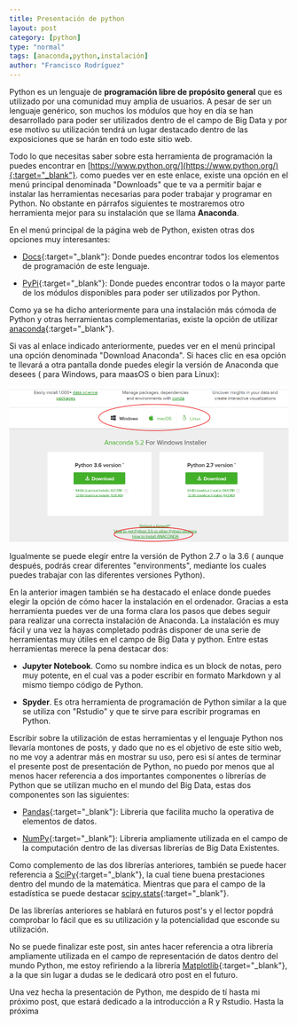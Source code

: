 ```yaml
---
title: Presentación de python
layout: post
category: [python]
type: "normal"
tags: [anaconda,python,instalación]
author: "Francisco Rodríguez"
---
```

Python es un lenguaje de **programación libre de propósito general** que es utilizado por una comunidad muy amplia de usuarios. A pesar de ser un lenguaje genérico, son muchos los módulos que hoy en día se han desarrollado para poder ser utilizados dentro de el campo de Big Data y por ese motivo su utilización tendrá un lugar destacado dentro de las exposiciones que se harán en todo este sitio web.

Todo lo que necesitas saber sobre esta herramienta de programación la puedes encontrar en [https://www.python.org/](https://www.python.org/){:target="_blank"}. como puedes ver en este enlace, existe una opción en el menú principal denominada "Downloads" que te va a permitir bajar e instalar las herramientas necesarias para poder trabajar y programar en Python. No obstante en párrafos siguientes te mostraremos otro herramienta mejor para su instalación que se llama **Anaconda**.

En el menú principal de la página web de Python, existen otras dos opciones muy interesantes:

* [Docs](https://docs.python.org/3/){:target="_blank"}: Donde puedes encontrar todos los elementos de programación de este lenguaje.

* [PyPi](https://pypi.org/){:target="_blank"}: Donde puedes encontrar todos o la mayor parte de los módulos disponibles para poder ser utilizados por Python.

Como ya se ha dicho anteriormente para una instalación más cómoda de Python y otras herramientas complementarias, existe la opción de utilizar [anaconda](https://anaconda.org/){:target="_blank"}.

Si  vas al enlace indicado anteriormente, puedes ver en el menú principal una opción denominada "Download Anaconda". Si haces clic en esa opción te llevará a otra pantalla donde puedes elegir la versión de Anaconda que desees ( para Windows, para maasOS o bien para Linux): 

![Download Anaconda](../img/Anaconda/install.PNG)

Igualmente se puede elegir entre la versión de Python 2.7 o la 3.6 ( aunque después, podrás crear diferentes "environments", mediante los cuales puedes trabajar con las diferentes versiones Python).

En la anterior imagen también se ha destacado el enlace donde puedes elegir la opción de cómo hacer la instalación en el ordenador. Gracias  a esta herramienta puedes ver de una forma clara los pasos que debes seguir para realizar una correcta instalación de Anaconda. La instalación es muy fácil y una vez la hayas completado podrás disponer de una serie de herramientas muy útiles en el campo de Big Data y python. Entre estas herramientas merece la pena destacar dos:

* **Jupyter Notebook**. Como su nombre indica es un  block de notas, pero muy potente, en el cual vas a poder escribir en formato Markdown y al mismo tiempo código de Python.

* **Spyder**. Es otra herramienta de programación de Python similar a la que se utiliza con "Rstudio" y que te sirve para escribir programas en Python.

Escribir sobre la utilización de estas herramientas y el lenguaje Python nos llevaría montones de posts, y dado que no es el objetivo de este sitio web, no me voy a adentrar más en mostrar su uso, pero esi sí antes de terminar el presente post de presentación de Python, no puedo por menos que al menos hacer referencia a dos importantes componentes o librerías de Python que se utilizan mucho en el mundo del Big Data, estas dos componentes son las siguientes:

* [Pandas](https://pandas.pydata.org/){:target="_blank"}: Libreria que facilita mucho la operativa de elementos de datos.

* [NumPy](http://www.numpy.org/){:target="_blank"}: Libreria ampliamente utilizada en el campo de la computación dentro de las diversas librerías de Big Data Existentes. 

Como complemento de las dos librerías anteriores, también se puede hacer referencia a [SciPy](https://www.scipy.org/scipylib/index.html){:target="_blank"}, la cual tiene buena prestaciones dentro del mundo de la matemática. Mientras que para el campo de la estadística se puede destacar [scipy.stats](https://docs.scipy.org/doc/scipy/reference/tutorial/stats.html){:target="_blank"}.

De las librerías anteriores se hablará en futuros post's y el lector popdrá comprobar lo fácil que es su utilización y la potencialidad que esconde su utilización.

No se puede finalizar este post, sin antes hacer referencia a otra librería ampliamente utilizada en el campo de representación de datos dentro del mundo Python, me estoy refiriendo a la librería [Matplotlib](https://matplotlib.org/){:target="_blank"}, a la que sin lugar a dudas se le dedicará otro post en el futuro.

Una vez hecha la presentación de Python, me despido de tí hasta mi próximo post, que estará dedicado a la introducción a R y Rstudio. Hasta la próxima







